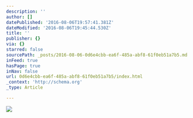 ```yaml
---
description: ''
author: []
datePublished: '2016-08-06T19:57:41.381Z'
dateModified: '2016-08-06T19:45:44.530Z'
title: ''
publisher: {}
via: {}
starred: false
sourcePath: _posts/2016-08-06-0d6e4cbb-ea6f-485a-abf8-61f0eb51a7b5.md
inFeed: true
hasPage: true
inNav: false
url: 0d6e4cbb-ea6f-485a-abf8-61f0eb51a7b5/index.html
_context: 'http://schema.org'
_type: Article

---
```

![](https://the-grid-user-content.s3-us-west-2.amazonaws.com/513f842c-c098-46d4-8999-396adbe4c09d.jpg)